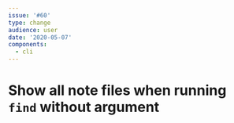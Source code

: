```yaml
---
issue: '#60'
type: change
audience: user
date: '2020-05-07'
components:
  - cli
---
```

# Show all note files when running `find` without argument
